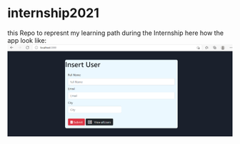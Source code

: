 # internship2021
this Repo to represnt my learning path during the Internship 
here how the app look like:
![app view](https://github.com/ismailmohammad30/internship2021/blob/main/Project%201/pic%201.png)


